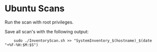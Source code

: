 # Ubuntu Scans

Run the scan with root privileges.

Save all scan's with the following output:

		sudo ./InventoryScan.sh >> "SystemInventory_$(hostname)_$(date "+%F-%H:$M:$S")
